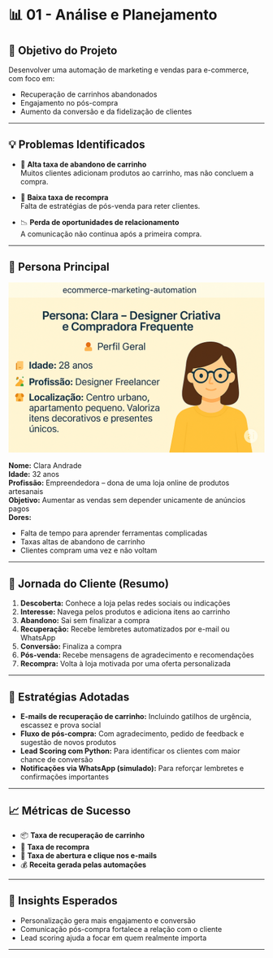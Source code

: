 # 📊 01 - Análise e Planejamento

## 🎯 Objetivo do Projeto

Desenvolver uma automação de marketing e vendas para e-commerce, com foco em:

- Recuperação de carrinhos abandonados
- Engajamento no pós-compra
- Aumento da conversão e da fidelização de clientes

---

## 💡 Problemas Identificados

- 🚫 **Alta taxa de abandono de carrinho**  
  Muitos clientes adicionam produtos ao carrinho, mas não concluem a compra.

- 🔁 **Baixa taxa de recompra**  
  Falta de estratégias de pós-venda para reter clientes.

- 📉 **Perda de oportunidades de relacionamento**  
  A comunicação não continua após a primeira compra.

---

## 👤 Persona Principal

![Persona Clara](../assets/screenshots/persona_clara.png)

**Nome:** Clara Andrade  
**Idade:** 32 anos  
**Profissão:** Empreendedora – dona de uma loja online de produtos artesanais  
**Objetivo:** Aumentar as vendas sem depender unicamente de anúncios pagos  
**Dores:**

- Falta de tempo para aprender ferramentas complicadas
- Taxas altas de abandono de carrinho
- Clientes compram uma vez e não voltam

---

## 🧭 Jornada do Cliente (Resumo)

1. **Descoberta:** Conhece a loja pelas redes sociais ou indicações
2. **Interesse:** Navega pelos produtos e adiciona itens ao carrinho
3. **Abandono:** Sai sem finalizar a compra
4. **Recuperação:** Recebe lembretes automatizados por e-mail ou WhatsApp
5. **Conversão:** Finaliza a compra
6. **Pós-venda:** Recebe mensagens de agradecimento e recomendações
7. **Recompra:** Volta à loja motivada por uma oferta personalizada

---

## 🔧 Estratégias Adotadas

- **E-mails de recuperação de carrinho:** Incluindo gatilhos de urgência, escassez e prova social
- **Fluxo de pós-compra:** Com agradecimento, pedido de feedback e sugestão de novos produtos
- **Lead Scoring com Python:** Para identificar os clientes com maior chance de conversão
- **Notificações via WhatsApp (simulado):** Para reforçar lembretes e confirmações importantes

---

## 📈 Métricas de Sucesso

- 📦 **Taxa de recuperação de carrinho**
- 🔁 **Taxa de recompra**
- 💬 **Taxa de abertura e clique nos e-mails**
- 💰 **Receita gerada pelas automações**

---

## 🧠 Insights Esperados

- Personalização gera mais engajamento e conversão
- Comunicação pós-compra fortalece a relação com o cliente
- Lead scoring ajuda a focar em quem realmente importa

---